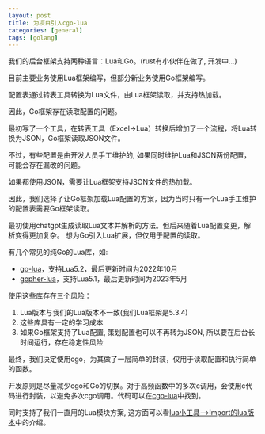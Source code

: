 ```yaml
---
layout: post
title: 为项目引入cgo-lua
categories: [general]
tags: [golang]
---
```


我们的后台框架支持两种语言：Lua和Go。(rust有小伙伴在做了, 开发中...)

目前主要业务使用Lua框架编写，但部分新业务使用Go框架编写。

配置表通过转表工具转换为Lua文件，由Lua框架读取，并支持热加载。

因此，Go框架存在读取配置的问题。

最初写了一个工具，在转表工具（Excel->Lua）转换后增加了一个流程，将Lua转换为JSON，Go框架读取JSON文件。

不过，有些配置是由开发人员手工维护的, 如果同时维护Lua和JSON两份配置，可能会存在漏改的问题。

如果都使用JSON，需要让Lua框架支持JSON文件的热加载。

因此，我们选择了让Go框架加载Lua配置的方案，因为当时只有一个Lua手工维护的配置表需要Go框架读取。

最初使用chatgpt生成读取Lua文本并解析的方法。但后来随着Lua配置变更，解析变得更加复杂。 想为Go引入Lua扩展，但仅用于配置的读取。

有几个常见的纯Go的Lua库，如:

* [go-lua](https://github.com/Shopify/go-lua)，支持Lua5.2，最后更新时间为2022年10月
* [gopher-lua](https://github.com/yuin/gopher-lua)，支持Lua5.1，最后更新时间为2023年5月

使用这些库存在三个风险：

1. Lua版本与我们的Lua版本不一致(我们Lua框架是5.3.4)
1. 这些库具有一定的学习成本
1. 如果Go框架支持了Lua配置, 策划配置也可以不再转为JSON, 所以要在后台长时间运行，存在稳定性风险

最终，我们决定使用cgo，为其做了一层简单的封装，仅用于读取配置和执行简单的函数。

开发原则是尽量减少cgo和Go的切换。对于高频函数中的多次c调用，会使用c代码进行封装，以避免多次cgo调用。代码可以在[cgo-lua](https://github.com/dpull/cgo-lua)中找到。

同时支持了我们一直用的Lua模块方案, 这方面可以看[lua小工具-->Import的lua版本](https://blog.dpull.com/post/2012-12-18-lua_util)中的介绍。
